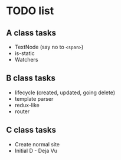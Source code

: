 # TODO list

## A class tasks

* TextNode (say no to `<span>`)
* is-static
* Watchers

## B class tasks

* lifecycle (created, updated, going delete)
* template parser
* redux-like
* router

## C class tasks

* Create normal site
* Initial D - Deja Vu